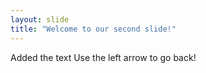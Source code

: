 ```yaml
---
layout: slide
title: "Welcome to our second slide!"
---
```

Added the text
Use the left arrow to go back!
